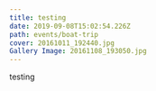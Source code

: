 ```yaml
---
title: testing
date: 2019-09-08T15:02:54.226Z
path: events/boat-trip
cover: 20161011_192440.jpg
Gallery Image: 20161108_193050.jpg
---
```

testing
